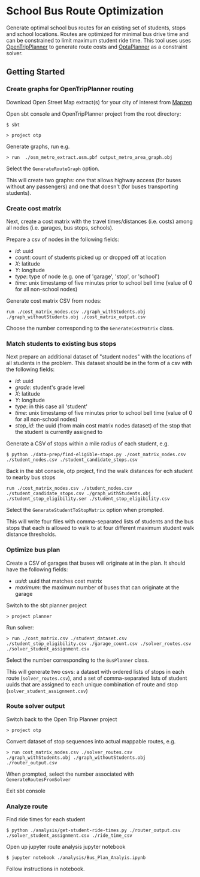 # School Bus Route Optimization

Generate optimal school bus routes for an existing set of students, stops and school locations. Routes are optimized for minimal bus drive time and can be constrained to limit maximum student ride time. This tool uses uses [OpenTripPlanner](https://github.com/opentripplanner/OpenTripPlanner) to generate route costs and [OptaPlanner](https://github.com/kiegroup/optaplanner) as a constraint solver.  

## Getting Started

### Create graphs for OpenTripPlanner routing
Download Open Street Map extract(s) for your city of interest from [Mapzen](https://mapzen.com/data/metro-extracts)

Open sbt console and OpenTripPlanner project from the root directory:

`$ sbt`

`> project otp`

Generate graphs, run e.g.

`> run  ./osm_metro_extract.osm.pbf output_metro_area_graph.obj`

Select the `GenerateRouteGraph` option.

This will create two graphs: one that allows highway access (for buses without any passengers) and one that doesn't (for buses transporting students). 

### Create cost matrix 

Next, create a cost matrix with the travel times/distances (i.e. costs) among all nodes (i.e. garages, bus stops, schools).

Prepare a csv of nodes in the following fields:

* *id*: uuid
* *count*: count of students picked up or dropped off at location
* *X*: latitude
* *Y*: longitude
* *type*: type of node (e.g. one of 'garage', 'stop', or 'school')
* *time*: unix timestamp of five minutes prior to school bell time (value of 0 for all non-school nodes)

Generate cost matrix CSV from nodes:

`run ./cost_matrix_nodes.csv ./graph_withStudents.obj ./graph_withoutStudents.obj ./cost_matrix_output.csv`

Choose the number corresponding to the `GenerateCostMatrix` class.

### Match students to existing bus stops

Next prepare an additional dataset of "student nodes" with the locations of all students in the problem. This dataset should be in the form of a csv with the following fields:

* *id*: uuid
* *grade*: student's grade level
* *X*: latitude
* *Y*: longitude
* *type*: in this case all 'student'
* *time*: unix timestamp of five minutes prior to school bell time (value of 0 for all non-school nodes)
* *stop_id*: the uuid (from main cost matrix nodes dataset) of the stop that the student is currently assigned to

Generate a CSV of stops within a mile radius of each student, e.g.

`$ python ./data-prep/find-eligible-stops.py ./cost_matrix_nodes.csv ./student_nodes.csv ./student_candidate_stops.csv`

Back in the sbt console, otp project, find the walk distances for ech student to nearby bus stops

`run ./cost_matrix_nodes.csv ./student_nodes.csv ./student_candidate_stops.csv ./graph_withStudents.obj ./student_stop_eligibility.ser ./student_stop_eligibility.csv`

Select the `GenerateStudentToStopMatrix` option when prompted. 

This will write four files with comma-separated lists of students and the bus stops that each is allowed to walk to at four different maximum student walk distance thresholds.

### Optimize bus plan

Create a CSV of garages that buses will originate at in the plan. It should have the following fields:

* *uuid*: uuid that matches cost matrix
* *maximum*: the maximum number of buses that can originate at the garage

Switch to the sbt planner project

`> project planner`

Run solver:

`> run ./cost_matrix.csv ./student_dataset.csv ./student_stop_eligibility.csv ./garage_count.csv ./solver_routes.csv ./solver_student_assignment.csv`

Select the number corresponding to the `BusPlanner` class.

This will generate two csvs: a dataset with ordered lists of stops in each route (`solver_routes.csv`), and a set of comma-separated lists of student uuids that are assigned to each unique combination of route and stop (`solver_student_assignment.csv`) 

### Route solver output

Switch back to the Open Trip Planner project

`> project otp`

Convert dataset of stop sequences into actual mappable routes, e.g.

`> run cost_matrix_nodes.csv ./solver_routes.csv ./graph_withStudents.obj ./graph_withoutStudents.obj ./router_output.csv`

When prompted, select the number associated with `GenerateRoutesFromSolver`

Exit sbt console

### Analyze route

Find ride times for each student

`$ python ./analysis/get-student-ride-times.py ./router_output.csv ./solver_student_assignment.csv ./ride_time_csv`

Open up jupyter route analysis jupyter notebook

`$ jupyter notebook ./analysis/Bus_Plan_Analyis.ipynb`

Follow instructions in notebook.




